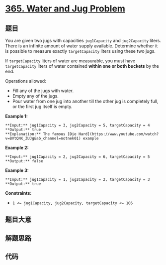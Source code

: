 # [365. Water and Jug Problem](https://leetcode.com/problems/water-and-jug-problem)

## 题目

You are given two jugs with capacities `jug1Capacity` and `jug2Capacity`
liters. There is an infinite amount of water supply available. Determine
whether it is possible to measure exactly `targetCapacity` liters using these
two jugs.

If `targetCapacity` liters of water are measurable, you must have
`targetCapacity` liters of water contained **within one or both buckets** by
the end.

Operations allowed:

  * Fill any of the jugs with water.
  * Empty any of the jugs.
  * Pour water from one jug into another till the other jug is completely full, or the first jug itself is empty.



**Example 1:**

    
    
    **Input:** jug1Capacity = 3, jug2Capacity = 5, targetCapacity = 4
    **Output:** true
    **Explanation:** The famous [Die Hard](https://www.youtube.com/watch?v=BVtQNK_ZUJg&ab_channel=notnek01) example 
    

**Example 2:**

    
    
    **Input:** jug1Capacity = 2, jug2Capacity = 6, targetCapacity = 5
    **Output:** false
    

**Example 3:**

    
    
    **Input:** jug1Capacity = 1, jug2Capacity = 2, targetCapacity = 3
    **Output:** true
    



**Constraints:**

  * `1 <= jug1Capacity, jug2Capacity, targetCapacity <= 106`


## 题目大意

## 解题思路

## 代码

```javascript

```
